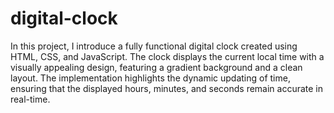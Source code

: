 # digital-clock

In this project, I introduce a fully functional digital clock created using HTML, CSS, and JavaScript. The clock displays the current local time with a visually appealing design, featuring a gradient background and a clean layout. The implementation highlights the dynamic updating of time, ensuring that the displayed hours, minutes, and seconds remain accurate in real-time.
